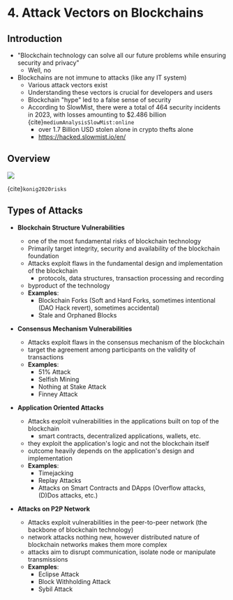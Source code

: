 # 4. Attack Vectors on Blockchains

## Introduction
* "Blockchain technology can solve all our future problems while ensuring security and privacy"
  * Well, no
* Blockchains are not immune to attacks (like any IT system)
  * Various attack vectors exist
  * Understanding these vectors is crucial for developers and users
  * Blockchain "hype" led to a false sense of security
  * According to SlowMist, there were a total of 464 security incidents in 2023, with losses amounting to $2.486 billion {cite}`mediumAnalysisSlowMist:online` 
    * over 1.7 Billion USD stolen alone in crypto thefts alone 
    * https://hacked.slowmist.io/en/

## Overview
<img src="../_static/images/Blockchain_Attack_Overview.jpg">

{cite}`konig2020risks`

## Types of Attacks
* **Blockchain Structure Vulnerabilities**
  * one of the most fundamental risks of blockchain technology
  * Primarily target integrity, security and availability of the blockchain foundation
  * Attacks exploit flaws in the fundamental design and implementation of the blockchain
    * protocols, data structures, transaction processing and recording
  * byproduct of the technology
  * **Examples**:
    * Blockchain Forks (Soft and Hard Forks, sometimes intentional (DAO Hack revert), sometimes accidental)
    * Stale and Orphaned Blocks

* **Consensus Mechanism Vulnerabilities**
  * Attacks exploit flaws in the consensus mechanism of the blockchain
  * target the agreement among participants on the validity of transactions
  * **Examples**:
    * 51% Attack
    * Selfish Mining
    * Nothing at Stake Attack
    * Finney Attack
  
* **Application Oriented Attacks**
  * Attacks exploit vulnerabilities in the applications built on top of the blockchain
    * smart contracts, decentralized applications, wallets, etc.
  * they exploit the application's logic and not the blockchain itself
  * outcome heavily depends on the application's design and implementation
  * **Examples**:
    * Timejacking
    * Replay Attacks
    * Attacks on Smart Contracts and DApps (Overflow attacks, (D)Dos attacks, etc.)

* **Attacks on P2P Network**
  * Attacks exploit vulnerabilities in the peer-to-peer network (the backbone of blockchain technology)
  * network attacks nothing new, however distributed nature of blockchain networks makes them more complex
  * attacks aim to disrupt communication, isolate node or manipulate transmissions
  * **Examples**:
    * Eclipse Attack
    * Block Withholding Attack
    * Sybil Attack

